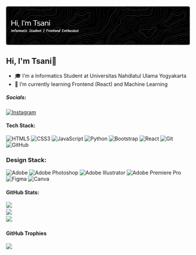 ![Hallo](img/github-header-image.png)
<!-- 
## Hi, I'm Tsani👋

- 🎓 I’m a Informatics Student at Universitas Nahdlatul Ulama Yogyakarta
- 🌱 I’m currently learning Frontend (React) and Machine Learning


##### Skills

<img src="https://img.shields.io/badge/HTML5-E34F26?style=for-the-badge&logo=html5&logoColor=white" />
<img src="https://img.shields.io/badge/CSS3-1572B6?style=for-the-badge&logo=css3&logoColor=white" />
<img src="https://img.shields.io/badge/JavaScript-323330?style=for-the-badge&logo=javascript&logoColor=F7DF1E" />
<img src="https://img.shields.io/badge/Python-FFD43B?style=for-the-badge&logo=python&logoColor=blue" />
<img src="https://img.shields.io/badge/Bootstrap-563D7C?style=for-the-badge&logo=bootstrap&logoColor=white" />
<img src="https://img.shields.io/badge/React-20232A?style=for-the-badge&logo=react&logoColor=61DAFB" />


##### My Github Stats
![Tsani GitHub stats](https://github-readme-stats.vercel.app/api?username=iamTsani&show_icons=true) -->

## Hi, I'm Tsani👋
- 🎓 I’m a Informatics Student at Universitas Nahdlatul Ulama Yogyakarta<br>
- 🌱 I’m currently learning Frontend (React) and Machine Learning<br>


##### Socials:
[![Instagram](https://img.shields.io/badge/Instagram-%23E4405F.svg?logo=Instagram&logoColor=white)](https://instagram.com/hi.tsani) 

#### Tech Stack:
![HTML5](https://img.shields.io/badge/html5-%23E34F26.svg?style=for-the-badge&logo=html5&logoColor=white) ![CSS3](https://img.shields.io/badge/css3-%231572B6.svg?style=for-the-badge&logo=css3&logoColor=white) ![JavaScript](https://img.shields.io/badge/javascript-%23323330.svg?style=for-the-badge&logo=javascript&logoColor=%23F7DF1E) ![Python](https://img.shields.io/badge/python-3670A0?style=for-the-badge&logo=python&logoColor=ffdd54) ![Bootstrap](https://img.shields.io/badge/bootstrap-%238511FA.svg?style=for-the-badge&logo=bootstrap&logoColor=white) ![React](https://img.shields.io/badge/react-%2320232a.svg?style=for-the-badge&logo=react&logoColor=%2361DAFB) ![Git](https://img.shields.io/badge/git-%23F05033.svg?style=for-the-badge&logo=git&logoColor=white) ![GitHub](https://img.shields.io/badge/github-%23121011.svg?style=for-the-badge&logo=github&logoColor=white) 


### Design Stack:
![Adobe](https://img.shields.io/badge/adobe-%23FF0000.svg?style=for-the-badge&logo=adobe&logoColor=white) ![Adobe Photoshop](https://img.shields.io/badge/adobe%20photoshop-%2331A8FF.svg?style=for-the-badge&logo=adobe%20photoshop&logoColor=white) ![Adobe Illustrator](https://img.shields.io/badge/adobe%20illustrator-%23FF9A00.svg?style=for-the-badge&logo=adobe%20illustrator&logoColor=white) ![Adobe Premiere Pro](https://img.shields.io/badge/Adobe%20Premiere%20Pro-9999FF.svg?style=for-the-badge&logo=Adobe%20Premiere%20Pro&logoColor=white) ![Figma](https://img.shields.io/badge/figma-%23F24E1E.svg?style=for-the-badge&logo=figma&logoColor=white) ![Canva](https://img.shields.io/badge/Canva-%2300C4CC.svg?style=for-the-badge&logo=Canva&logoColor=white)

#### GitHub Stats:
![](https://github-readme-stats.vercel.app/api?username=iamTsani&theme=default&hide_border=false&include_all_commits=false&count_private=false)<br/>
![](https://nirzak-streak-stats.vercel.app/?user=iamTsani&theme=default&hide_border=false)<br/>
![](https://github-readme-stats.vercel.app/api/top-langs/?username=iamTsani&theme=default&hide_border=false&include_all_commits=false&count_private=false&layout=compact)

#### GitHub Trophies
![](https://github-profile-trophy.vercel.app/?username=iamTsani&theme=radical&no-frame=false&no-bg=true&margin-w=4)

<!-- #### Top Contributed Repo
![](https://github-contributor-stats.vercel.app/api?username=iamTsani&limit=5&theme=dark&combine_all_yearly_contributions=true)

---
[![](https://visitcount.itsvg.in/api?id=iamTsani&icon=0&color=0)](https://visitcount.itsvg.in) -->

<!-- Proudly created with GPRM ( https://gprm.itsvg.in ) -->
